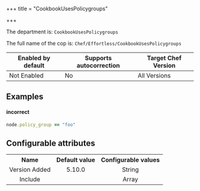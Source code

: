 +++
title = "CookbookUsesPolicygroups"

+++

<!-- This content is automatically generated. See https://github.com/chef/chef-web-docs/blob/main/generated/README.md -->

The department is: `CookbookUsesPolicygroups`

The full name of the cop is: `Chef/Effortless/CookbookUsesPolicygroups`

| Enabled by default | Supports autocorrection | Target Chef Version |
| --- | --- | --- |
| Not Enabled | No | All Versions |

## Examples


#### incorrect

```ruby
node.policy_group == "foo"
```

## Configurable attributes

<table>
<tbody><tr>
<th>Name</th>
<th>Default value</th>
<th>Configurable values</th>
</tr>
<tr>
<td style="text-align:center">Version Added</td>
<td style="text-align:center">5.10.0</td>
<td style="text-align:center">String</td>
</tr>
<tr><td style="text-align:center">Include</td>
<td style="text-align:center"><ul>
</ul>
</td>
<td style="text-align:center">Array</td>
</tr></tbody></table>
